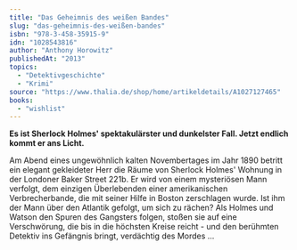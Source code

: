 ```yaml
---
title: "Das Geheimnis des weißen Bandes"
slug: "das-geheimnis-des-weißen-bandes"
isbn: "978-3-458-35915-9"
idn: "1028543816"
author: "Anthony Horowitz"
publishedAt: "2013"
topics:
  - "Detektivgeschichte"
  - "Krimi"
source: "https://www.thalia.de/shop/home/artikeldetails/A1027127465"
books: 
  - "wishlist"
---
```

**Es ist Sherlock Holmes' spektakulärster und dunkelster Fall. Jetzt endlich 
kommt er ans Licht.**

Am Abend eines ungewöhnlich kalten Novembertages im Jahr 1890 betritt ein 
elegant gekleideter Herr die Räume von Sherlock Holmes' Wohnung in der 
Londoner Baker Street 221b. Er wird von einem mysteriösen Mann verfolgt, dem 
einzigen Überlebenden einer amerikanischen Verbrecherbande, die mit seiner 
Hilfe in Boston zerschlagen wurde. Ist ihm der Mann über den Atlantik gefolgt, 
um sich zu rächen? Als Holmes und Watson den Spuren des Gangsters folgen, 
stoßen sie auf eine Verschwörung, die bis in die höchsten Kreise reicht - und 
den berühmten Detektiv ins Gefängnis bringt, verdächtig des Mordes …